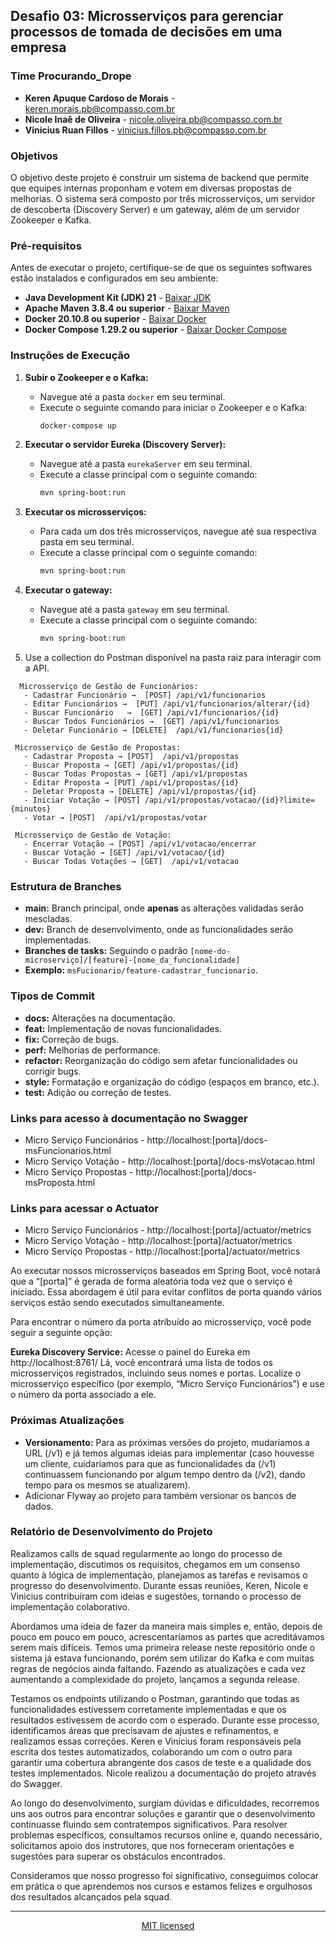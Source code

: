 ## Desafio 03: Microsserviços para gerenciar processos de tomada de decisões em uma empresa

### Time Procurando_Drope

* **Keren Apuque Cardoso de Morais** - keren.morais.pb@compasso.com.br
* **Nicole Inaê de Oliveira** - nicole.oliveira.pb@compasso.com.br
* **Vinicius Ruan Fillos** - vinicius.fillos.pb@compasso.com.br

### Objetivos

O objetivo deste projeto é construir um sistema de backend que permite que equipes internas proponham e votem em diversas propostas de melhorias. O sistema será composto por três microsserviços, um servidor de descoberta (Discovery Server) e um gateway, além de um servidor Zookeeper e Kafka.

### Pré-requisitos

Antes de executar o projeto, certifique-se de que os seguintes softwares estão instalados e configurados em seu ambiente:

* **Java Development Kit (JDK) 21** - [Baixar JDK](https://www.oracle.com/java/technologies/javase-jdk21-downloads.html)
* **Apache Maven 3.8.4 ou superior** - [Baixar Maven](https://maven.apache.org/download.cgi)
* **Docker 20.10.8 ou superior** - [Baixar Docker](https://www.docker.com/products/docker-desktop)
* **Docker Compose 1.29.2 ou superior** - [Baixar Docker Compose](https://docs.docker.com/compose/install/)

### Instruções de Execução

1. **Subir o Zookeeper e o Kafka:**
   - Navegue até a pasta `docker` em seu terminal.
   - Execute o seguinte comando para iniciar o Zookeeper e o Kafka:
     ```sh
     docker-compose up
     ```

2. **Executar o servidor Eureka (Discovery Server):**
   - Navegue até a pasta `eurekaServer` em seu terminal.
   - Execute a classe principal com o seguinte comando:
     ```sh
     mvn spring-boot:run
     ```

3. **Executar os microsserviços:**
   - Para cada um dos três microsserviços, navegue até sua respectiva pasta em seu terminal.
   - Execute a classe principal com o seguinte comando:
     ```sh
     mvn spring-boot:run
     ```

4. **Executar o gateway:**
   - Navegue até a pasta `gateway` em seu terminal.
   - Execute a classe principal com o seguinte comando:
     ```sh
     mvn spring-boot:run
     ```

5. Use a collection do Postman disponível na pasta raiz para interagir com a API.
```
  Microsserviço de Gestão de Funcionários:
   - Cadastrar Funcionário →  [POST] /api/v1/funcionarios
   - Editar Funcionários →  [PUT] /api/v1/funcionarios/alterar/{id}
   - Buscar Funcionário   →  [GET] /api/v1/funcionarios/{id}
   - Buscar Todos Funcionários →  [GET] /api/v1/funcionarios
   - Deletar Funcionário → [DELETE]  /api/v1/funcionarios{id}

 Microsserviço de Gestão de Propostas:
   - Cadastrar Proposta → [POST]  /api/v1/propostas
   - Buscar Proposta → [GET] /api/v1/propostas/{id}
   - Buscar Todas Propostas → [GET] /api/v1/propostas
   - Editar Proposta → [PUT] /api/v1/propostas/{id}
   - Deletar Proposta → [DELETE] /api/v1/propostas/{id}
   - Iniciar Votação → [POST] /api/v1/propostas/votacao/{id}?limite={minutos}
   - Votar → [POST]  /api/v1/propostas/votar

 Microsserviço de Gestão de Votação:
   - Encerrar Votação → [POST] /api/v1/votacao/encerrar
   - Buscar Votação → [GET] /api/v1/votacao/{id}
   - Buscar Todas Votações → [GET]  /api/v1/votacao
```


### Estrutura de Branches

* **main:** Branch principal, onde **apenas** as alterações validadas serão mescladas.
* **dev:** Branch de desenvolvimento, onde as funcionalidades serão implementadas.
* **Branches de tasks:** Seguindo o padrão `[nome-do-microserviço]/[feature]-[nome_da_funcionalidade]`
* **Exemplo:** `msFucionario/feature-cadastrar_funcionario`.

### Tipos de Commit

* **docs:** Alterações na documentação.
* **feat:** Implementação de novas funcionalidades.
* **fix:** Correção de bugs.
* **perf:** Melhorias de performance.
* **refactor:** Reorganização do código sem afetar funcionalidades ou corrigir bugs.
* **style:** Formatação e organização do código (espaços em branco, etc.).
* **test:** Adição ou correção de testes.

### Links para acesso à documentação no Swagger

* Micro Serviço Funcionários - http://localhost:[porta]/docs-msFuncionarios.html
* Micro Serviço Votação - http://localhost:[porta]/docs-msVotacao.html
* Micro Serviço Propostas - http://localhost:[porta]/docs-msProposta.html

### Links para acessar o Actuator

* Micro Serviço Funcionários - http://localhost:[porta]/actuator/metrics
* Micro Serviço Votação - http://localhost:[porta]/actuator/metrics
* Micro Serviço Propostas - http://localhost:[porta]/actuator/metrics

Ao executar nossos microsserviços baseados em Spring Boot, você notará que a “[porta]” é gerada de forma aleatória toda vez que o serviço é iniciado. Essa abordagem é útil para evitar conflitos de porta quando vários serviços estão sendo executados simultaneamente.

Para encontrar o número da porta atribuído ao microsserviço, você pode seguir a seguinte opção:

**Eureka Discovery Service:**
Acesse o painel do Eureka em http://localhost:8761/
Lá, você encontrará uma lista de todos os microsserviços registrados, incluindo seus nomes e portas.
Localize o microsserviço específico (por exemplo, “Micro Serviço Funcionários”) e use o número da porta associado a ele.

### Próximas Atualizações

* **Versionamento:** Para as próximas versões do projeto, mudaríamos a URL (/v1) e já temos algumas ideias para implementar (caso houvesse um cliente, cuidaríamos para que as funcionalidades da (/v1) continuassem funcionando por algum tempo dentro da (/v2), dando tempo para os mesmos se atualizarem).
* Adicionar Flyway ao projeto para também versionar os bancos de dados.

### Relatório de Desenvolvimento do Projeto

Realizamos calls de squad regularmente ao longo do processo de implementação, discutimos os requisitos, chegamos em um consenso quanto à lógica de implementação, planejamos as tarefas e revisamos o progresso do desenvolvimento. Durante essas reuniões, Keren, Nicole e Vinicius contribuíram com ideias e sugestões, tornando o processo de implementação colaborativo.

Abordamos uma ideia de fazer da maneira mais simples e, então, depois de pouco em pouco em pouco, acrescentaríamos as partes que acreditávamos serem mais difíceis. Temos uma primeira release neste repositório onde o sistema já estava funcionando, porém sem utilizar do Kafka e com muitas regras de negócios ainda faltando. Fazendo as atualizações e cada vez aumentando a complexidade do projeto, lançamos a segunda release.

Testamos os endpoints utilizando o Postman, garantindo que todas as funcionalidades estivessem corretamente implementadas e que os resultados estivessem de acordo com o esperado. Durante esse processo, identificamos áreas que precisavam de ajustes e refinamentos, e realizamos essas correções. Keren e Vinicius foram responsáveis pela escrita dos testes automatizados, colaborando um com o outro para garantir uma cobertura abrangente dos casos de teste e a qualidade dos testes implementados. Nicole realizou a documentação do projeto através do Swagger.

Ao longo do desenvolvimento, surgiam dúvidas e dificuldades, recorremos uns aos outros para encontrar soluções e garantir que o desenvolvimento continuasse fluindo sem contratempos significativos. Para resolver problemas específicos, consultamos recursos online e, quando necessário, solicitamos apoio dos instrutores, que nos forneceram orientações e sugestões para superar os obstáculos encontrados.

Consideramos que nosso progresso foi significativo, conseguimos colocar em prática o que aprendemos nos cursos e estamos felizes e orgulhosos dos resultados alcançados pela squad.


---
<p align="center">
  <a href="./LICENSE">MIT licensed</a>
</p>
